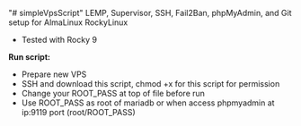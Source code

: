 "# simpleVpsScript" 
LEMP, Supervisor, SSH, Fail2Ban, phpMyAdmin, and Git setup for AlmaLinux RockyLinux 
- Tested with Rocky 9

**Run script:**
- Prepare new VPS
- SSH and download this script, chmod +x for this script for permission
- Change your ROOT_PASS at top of file before run
- Use ROOT_PASS as root of mariadb or when access phpmyadmin at ip:9119 port (root/ROOT_PASS)
